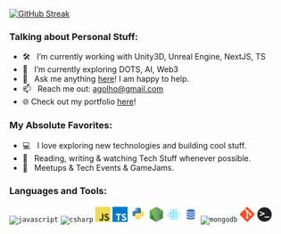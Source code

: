 [![GitHub Streak](https://streak-stats.demolab.com?user=agolho&theme=dark)](https://git.io/streak-stats)

### Talking about Personal Stuff:

- 🛠 &nbsp; I’m currently working with Unity3D, Unreal Engine, NextJS, TS 
- 🚀 &nbsp; I’m currently exploring DOTS, AI, Web3
- 💬 &nbsp; Ask me anything [here](https://github.com/agolho/agolho/issues)! I am happy to help.
- 📫 &nbsp; Reach me out: agolho@gmail.com
- 🌐 Check out my portfolio [here](https://www.canva.com/design/DAGFq6qB6VM/k2RS3wza_8939sZzA4oOpw/view?utm_content=DAGFq6qB6VM&utm_campaign=designshare&utm_medium=link&utm_source=editor)!
### My Absolute Favorites:

- 💻 &nbsp; I love exploring new technologies and building cool stuff.
- 📰 &nbsp; Reading, writing & watching Tech Stuff whenever possible.
- 🍕 &nbsp; Meetups & Tech Events & GameJams.

### Languages and Tools:

<code><img height="27" src="https://raw.githubusercontent.com/halak/unity-editor-icons/master/icons/small/BuildSettings.Editor.png" alt="javascript"></code>
<code><img height="27" src="https://upload.wikimedia.org/wikipedia/commons/thumb/0/0d/C_Sharp_wordmark.svg/464px-C_Sharp_wordmark.svg.png" alt="csharp"></code>
<code><img height="27" src="https://raw.githubusercontent.com/github/explore/80688e429a7d4ef2fca1e82350fe8e3517d3494d/topics/javascript/javascript.png" alt="javascript"></code>
<code><img height="27" src="https://raw.githubusercontent.com/github/explore/80688e429a7d4ef2fca1e82350fe8e3517d3494d/topics/typescript/typescript.png" alt="typescript"></code>
<code><img height="30" src="https://raw.githubusercontent.com/github/explore/80688e429a7d4ef2fca1e82350fe8e3517d3494d/topics/python/python.png" alt="python"></code>
<code><img height="27" src="https://raw.githubusercontent.com/github/explore/80688e429a7d4ef2fca1e82350fe8e3517d3494d/topics/nodejs/nodejs.png" alt="nodejs"></code>
<code><img height="27" src="https://raw.githubusercontent.com/github/explore/80688e429a7d4ef2fca1e82350fe8e3517d3494d/topics/react/react.png" alt="react"></code>
<code><img height="27" src="https://raw.githubusercontent.com/github/explore/80688e429a7d4ef2fca1e82350fe8e3517d3494d/topics/sql/sql.png" alt="sql"></code>
<code><img height="27" src="https://encrypted-tbn0.gstatic.com/images?q=tbn%3AANd9GcSTTzPAw-55ssm1Im594xYZ9eRQu2JylrkYLg&usqp=CAU" alt="mongodb"></code>
<code><img height="27" src="https://raw.githubusercontent.com/devicons/devicon/master/icons/git/git-original.svg" alt="git"></code>
<code><img height="27" src="https://raw.githubusercontent.com/github/explore/80688e429a7d4ef2fca1e82350fe8e3517d3494d/topics/terminal/terminal.png" alt="terminal"></code>
